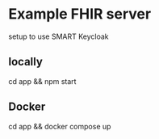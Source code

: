# Example FHIR server
setup to use SMART Keycloak

## locally
cd app && npm start

## Docker
cd app && docker compose up
